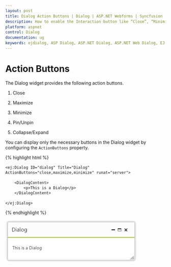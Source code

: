 ```yaml
---
layout: post
title: Dialog Action Buttons | Dialog | ASP.NET Webforms | Syncfusion
description: How to enable the Interaction button like “Close”, “Minimize” and etc., in Dialog Widget. 
platform: aspnet
control: Dialog
documentation: ug
keywords: ejdialog, ASP Dialog, ASP.NET Dialog, ASP.NET Web Dialog, EJ ASP.NET Dialog, Dialog ui, Web Dialog, ej Dialog, Dialog control
---
```


# Action Buttons

The Dialog widget provides the following action buttons.

1. Close

2. Maximize

3. Minimize

4. Pin/Unpin

5. Collapse/Expand

You can display only the necessary buttons in the Dialog widget by configuring the `ActionButtons` property.

{% highlight html %}


    <ej:Dialog ID="dialog" Title="Dialog" ActionButtons="close,maximize,minimize" runat="server">

        <DialogContent>
            <p>This is a Dialog</p>
        </DialogContent>

    </ej:Dialog>



{% endhighlight %}



![Action Buttons](action-buttons_images\action-buttons_img1.png)

